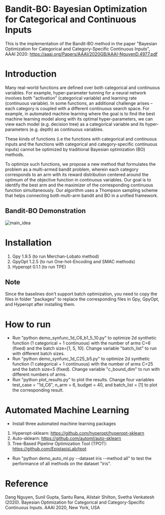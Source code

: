 # Bandit-BO: Bayesian Optimization for Categorical and Continuous Inputs
This is the implementation of the Bandit-BO method in the paper "Bayesian Optimization for Categorical and Category-Specific Continuous Inputs", AAAI 2020: https://aaai.org/Papers/AAAI/2020GB/AAAI-NguyenD.4977.pdf

# Introduction
Many real-world functions are defined over both categorical and continuous variables. For example, hyper-parameter tunning for a neural network involves both "activation" (categorical variable) and learning rate (continuous variable). In some functions, an additional challenge arises – each category is coupled with a different continuous search space. For example, in automated machine learning where the goal is to find the best machine learning model along with its optimal hyper-parameters, we can view each model (e.g. decision tree) as a categorical variable and its hyper-parameters (e.g. depth) as continuous variables.

These kinds of functions (i.e the functions with categorical and continuous inputs and the functions with categorical and category-specific continuous inputs) cannot be optimized by traditional Bayesian optimization (BO) methods.

To optimize such functions, we propose a new method that formulates the problem as a multi-armed bandit problem, wherein each category corresponds to an arm with its reward distribution centered around the optimum of the objective function in continuous variables. Our goal is to identify the best arm and the maximizer of the corresponding continuous function simultaneously. Our algorithm uses a Thompson sampling scheme that helps connecting both multi-arm bandit and BO in a unified framework.

## Bandit-BO Demonstration
![main_idea](https://github.com/nphdang/Bandit-BO/blob/master/main_idea.jpg)

# Installation
1. Gpy 1.9.5 (to run Merchan-Lobato method)
2. GpyOpt 1.2.5 (to run One-hot-Encoding and SMAC methods)
3. Hyperopt 0.1.1 (to run TPE)
## Note 
Since the baselines don't support batch optimization, you need to copy the files in folder "packages" to replace the corresponding files in Gpy, GpyOpt, and Hyperopt after installing them.

# How to run
- Run "python demo_synfunc_1d_C6_b1_5_10.py" to optimize 2d synthetic function (1 categorical + 1 continuous) with the number of arms C=6 (fixed) and the batch size=[1, 5, 10]. Change variable "batch_list" to run with different batch sizes.
- Run "python demo_synfunc_1d_C25_b5.py" to optimize 2d synthetic function (1 categorical + 1 continuous) with the number of arms C=25 and the batch size=5 (fixed). Change variable "c_bound_dim" to run with different numbers of arms.
- Run "python plot_results.py" to plot the results. Change four variables test_case = "1d_C6", n_arm = 6, budget = 40, and batch_list = [1] to plot the corresponding result.

# Automated Machine Learning
- Install three automated machine learning packages
1. Hyperopt-sklearn: https://github.com/hyperopt/hyperopt-sklearn
2. Auto-sklearn: https://github.com/automl/auto-sklearn 
3. Tree-Based Pipeline Optimization Tool (TPOT): https://github.com/EpistasisLab/tpot
- Run "python demo_auto_ml.py --dataset iris --method all" to test the performance of all methods on the dataset "iris".

# Reference
Dang Nguyen, Sunil Gupta, Santu Rana, Alistair Shilton, Svetha Venkatesh (2020). Bayesian Optimization for Categorical and Category-Specific Continuous Inputs. AAAI 2020, New York, USA
